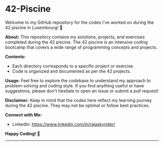 # 42-Piscine
Welcome to my GitHub repository for the codes I've worked on during the 42 piscine in Luxembourg! 🚀

**About:**
This repository contains my solutions, projects, and exercises completed during the 42 piscine. The 42 piscine is an intensive coding bootcamp that covers a wide range of programming concepts and projects.

**Contents:**
- Each directory corresponds to a specific project or exercise.
- Code is organized and documented as per the 42 projects.

**Usage:**
Feel free to explore the codebase to understand my approach to problem-solving and coding style. If you find anything useful or have suggestions, please don't hesitate to open an issue or submit a pull request!

**Disclaimer:**
Keep in mind that the codes here reflect my learning journey during the 42 piscine. They may not be optimal or follow best practices.

**Connect with Me:**
- LinkedIn: https://www.linkedin.com/in/rajaskyrider/

**Happy Coding! 🚀**

---
